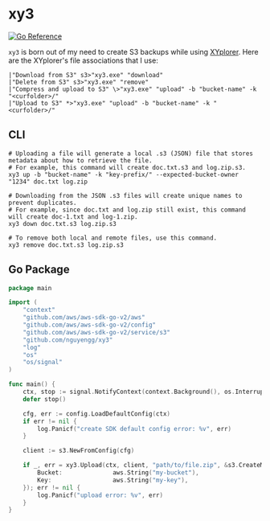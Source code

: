 # xy3
[![Go Reference](https://pkg.go.dev/badge/github.com/nguyengg/xy3.svg)](https://pkg.go.dev/github.com/nguyengg/xy3)

`xy3` is born out of my need to create S3 backups while using [XYplorer](https://en.wikipedia.org/wiki/XYplorer). Here
are the XYplorer's file associations that I use:
```
|"Download from S3" s3>"xy3.exe" "download"
|"Delete from S3" s3>"xy3.exe" "remove"
|"Compress and upload to S3" \>"xy3.exe" "upload" -b "bucket-name" -k "<curfolder>/"
|"Upload to S3" *>"xy3.exe" "upload" -b "bucket-name" -k "<curfolder>/"
```

## CLI

```shell
# Uploading a file will generate a local .s3 (JSON) file that stores metadata about how to retrieve the file.
# For example, this command will create doc.txt.s3 and log.zip.s3.
xy3 up -b "bucket-name" -k "key-prefix/" --expected-bucket-owner "1234" doc.txt log.zip

# Downloading from the JSON .s3 files will create unique names to prevent duplicates.
# For example, since doc.txt and log.zip still exist, this command will create doc-1.txt and log-1.zip.
xy3 down doc.txt.s3 log.zip.s3

# To remove both local and remote files, use this command.
xy3 remove doc.txt.s3 log.zip.s3
```

## Go Package

```go
package main

import (
	"context"
	"github.com/aws/aws-sdk-go-v2/aws"
	"github.com/aws/aws-sdk-go-v2/config"
	"github.com/aws/aws-sdk-go-v2/service/s3"
	"github.com/nguyengg/xy3"
	"log"
	"os"
	"os/signal"
)

func main() {
	ctx, stop := signal.NotifyContext(context.Background(), os.Interrupt, os.Kill)
	defer stop()

	cfg, err := config.LoadDefaultConfig(ctx)
	if err != nil {
		log.Panicf("create SDK default config error: %v", err)
	}

	client := s3.NewFromConfig(cfg)

	if _, err = xy3.Upload(ctx, client, "path/to/file.zip", &s3.CreateMultipartUploadInput{
		Bucket:              aws.String("my-bucket"),
		Key:                 aws.String("my-key"),
	}); err != nil {
		log.Panicf("upload error: %v", err)
	}
}
```
